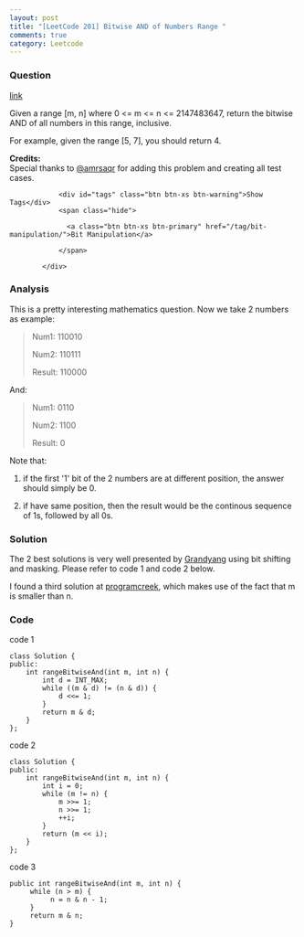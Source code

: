```yaml
---
layout: post
title: "[LeetCode 201] Bitwise AND of Numbers Range "
comments: true
category: Leetcode
---
```


### Question 

[link](https://leetcode.com/problems/bitwise-and-of-numbers-range/)

<div class="question-content">
              <p></p><p>Given a range [m, n] where 0 &lt;= m &lt;= n &lt;= 2147483647, return the bitwise AND of all numbers in this range, inclusive.</p>

<p>
For example, given the range [5, 7], you should return 4.
</p>

<p><b>Credits:</b><br>Special thanks to <a href="https://leetcode.com/discuss/user/amrsaqr">@amrsaqr</a> for adding this problem and creating all test cases.</p><p></p>
              
                <div id="tags" class="btn btn-xs btn-warning">Show Tags</div>
                <span class="hide">
                  
                  <a class="btn btn-xs btn-primary" href="/tag/bit-manipulation/">Bit Manipulation</a>
                  
                </span>
              
            </div>

### Analysis

This is a pretty interesting mathematics question. Now we take 2 numbers as example: 

> Num1: 110010
>
> Num2: 110111
>
> Result: 110000

And:

> Num1: 0110
>
> Num2: 1100
>
> Result: 0

Note that: 

1. if the first '1' bit of the 2 numbers are at different position, the answer should simply be 0.

1. if have same position, then the result would be the continous sequence of 1s, followed by all 0s. 

### Solution

The 2 best solutions is very well presented by [Grandyang](http://www.cnblogs.com/grandyang/p/4431646.html) using bit shifting and masking. Please refer to code 1 and code 2 below. 

I found a third solution at [programcreek](http://www.programcreek.com/2014/04/leetcode-bitwise-and-of-numbers-range-java/), which makes use of the fact that m is smaller than n. 

### Code

code 1

    class Solution {
    public:
        int rangeBitwiseAnd(int m, int n) {
            int d = INT_MAX;
            while ((m & d) != (n & d)) {
                d <<= 1;
            }
            return m & d;
        }
    };

code 2

    class Solution {
    public:
        int rangeBitwiseAnd(int m, int n) {
            int i = 0;
            while (m != n) {
                m >>= 1;
                n >>= 1;
                ++i;
            }
            return (m << i);
        }
    };

code 3

    public int rangeBitwiseAnd(int m, int n) {
         while (n > m) {
              n = n & n - 1;
         }
         return m & n;
    }
